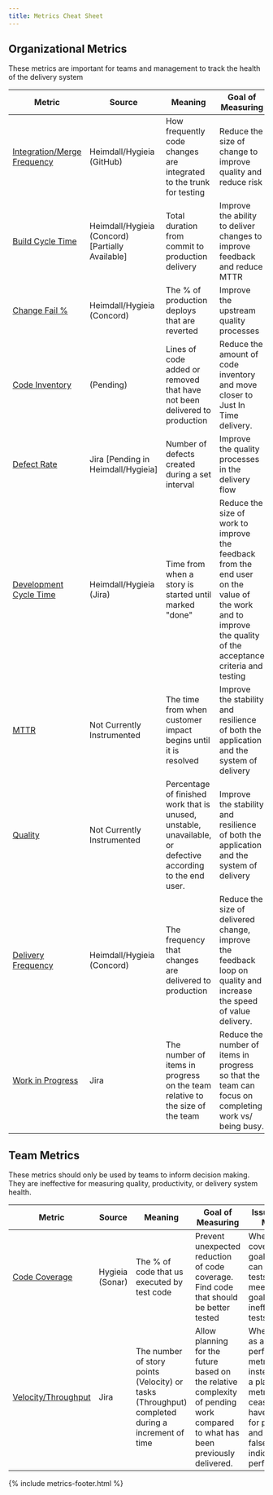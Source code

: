 ```yaml
---
title: Metrics Cheat Sheet
---
```


## Organizational Metrics

These metrics are important for teams and management to track the health of the delivery system

| Metric                                                      | Source                                           | Meaning                                                                                                    | Goal of Measuring                                                                                                                                            | Guardrail Metrics                               |
| ----------------------------------------------------------- | ------------------------------------------------ | ---------------------------------------------------------------------------------------------------------- | ------------------------------------------------------------------------------------------------------------------------------------------------------------ | ----------------------------------------------- |
| [Integration/Merge Frequency](./integration-frequency.html) | Heimdall/Hygieia (GitHub)                        | How frequently code changes are integrated to the trunk for testing                                        | Reduce the size of change to improve quality and reduce risk                                                                                                 | Defect Rates should not increase                |
| [Build Cycle Time](./build-duration.html)                   | Heimdall/Hygieia (Concord) [Partially Available] | Total duration from commit to production delivery                                                          | Improve the ability to deliver changes to improve feedback and reduce MTTR                                                                                   | Defect Rates should not increase                |
| [Change Fail %](./change-fail-rate.html)                    | Heimdall/Hygieia (Concord)                       | The % of production deploys that are reverted                                                              | Improve the upstream quality processes                                                                                                                       | Development Cycle Time should not increase      |
| [Code Inventory](./code-inventory.html)                     | (Pending)                                        | Lines of code added or removed that have not been delivered to production                                  | Reduce the amount of code inventory and move closer to Just In Time delivery.                                                                                | Change Fail % & Defect Rate should not increase |
| [Defect Rate](./defect-rate.html)                           | Jira [Pending in Heimdall/Hygieia]               | Number of defects created during a set interval                                                            | Improve the quality processes in the delivery flow                                                                                                           | Delivery Frequency should not reduce            |
| [Development Cycle Time](./development-cycle-time.html)     | Heimdall/Hygieia (Jira)                          | Time from when a story is started until marked "done"                                                      | Reduce the size of work to improve the feedback from the end user on the value of the work and to improve the quality of the acceptance criteria and testing | Defect Rate should not increase                 |
| [MTTR](./mean-time-to-repair.html)                          | Not Currently Instrumented                       | The time from when customer impact begins until it is resolved                                             | Improve the stability and resilience of both the application and the system of delivery                                                                      | Quality should not decrease                     |
| [Quality](./quality.html)                                   | Not Currently Instrumented                       | Percentage of finished work that is unused, unstable, unavailable, or defective according to the end user. | Improve the stability and resilience of both the application and the system of delivery                                                                      | Delivery Frequency should not degrade           |
| [Delivery Frequency](./release-frequency.html)              | Heimdall/Hygieia (Concord)                       | The frequency that changes are delivered to production                                                     | Reduce the size of delivered change, improve the feedback loop on quality and increase the speed of value delivery.                                          | Defect Rates should not degrade                 |
| [Work in Progress](./work-in-progress.html)                 | Jira                                             | The number of items in progress on the team relative to the size of the team                               | Reduce the number of items in progress so that the team can focus on completing work vs/ being busy.                                                         | Delivery frequency should not degrade           |

## Team Metrics

These metrics should only be used by teams to inform decision making. They are ineffective for measuring quality, productivity, or
delivery system health.

| Metric                                 | Source          | Meaning                                                                                          | Goal of Measuring                                                                                                              | Issues with Metric                                                                                                                                  |
| -------------------------------------- | --------------- | ------------------------------------------------------------------------------------------------ | ------------------------------------------------------------------------------------------------------------------------------ | --------------------------------------------------------------------------------------------------------------------------------------------------- |
| [Code Coverage](./code-coverage.html)  | Hygieia (Sonar) | The % of code that us executed by test code                                                      | Prevent unexpected reduction of code coverage. Find code that should be better tested                                          | When coverage goals are set, can generate tests that meet the goals but are ineffective as tests.                                                   |
| [Velocity/Throughput](./velocity.html) | Jira            | The number of story points (Velocity) or tasks (Throughput) completed during a increment of time | Allow planning for the future based on the relative complexity of pending work compared to what has been previously delivered. | When used as a performance metric instead of as a planning metric, it ceases to have value for planning and give a false indication of performance. |

{% include metrics-footer.html %}
